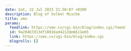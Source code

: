 ```yaml
---
date: Sat, 22 Jul 2023 21:50:07 +0200
description: Blog of Volker Mische
title: vmx
params:
  feedlink: https://vmx.cx/cgi-bin/blog/index.cgi/feed/
  id: 9a204b7d13df1081bad4213de6611e65
  link: https://vmx.cx/cgi-bin/blog/index.cgi
  blogrolls: []
---
```

